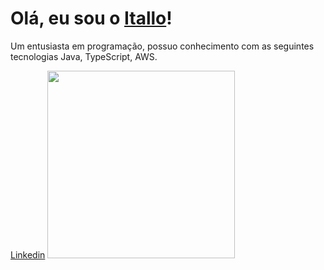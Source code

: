 # Olá, eu sou o [Itallo](https://github.com/Itallodavid)!
Um entusiasta em programação, possuo conhecimento com as seguintes tecnologias Java, TypeScript, AWS.

[Linkedin](https://www.linkedin.com/in/itallodavid/)
<image src="/assets/test.svg" width="300" />